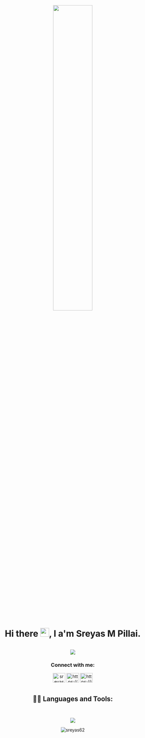 <div align="center"><a href="#"><img width="50%" height="auto" src="https://miro.medium.com/v2/resize:fit:828/1*IRGHmiGsa16stedQvIaZfw.gif"/></a></div>
<h1 align="center">Hi there <img src="https://media.giphy.com/media/hvRJCLFzcasrR4ia7z/giphy.gif" width="28">, I a'm Sreyas M Pillai.<br/><br/>
  <img src="https://readme-typing-svg.demolab.com?font=Fira+Code&weight=500&size=25&duration=2000&multiline=true&pause=1000&color=4BAAC8&center=true&width=450&height=100&lines=Fullstack+Web+Developer;UI/UX Designer;Computer+Science+student(2025);">
</h1>
<h3 align="center">Connect with me:</h3>
<p align="center">
<a href="https://twitter.com/finato_" target="blank"><img align="center" src="https://raw.githubusercontent.com/rahuldkjain/github-profile-readme-generator/master/src/images/icons/Social/twitter.svg" alt="sreyas_murali_" height="30" width="40" /></a>
<a href="https://www.linkedin.com/in/sreyas-m-pillai/" target="blank"><img align="center" src="https://raw.githubusercontent.com/rahuldkjain/github-profile-readme-generator/master/src/images/icons/Social/linked-in-alt.svg" alt="https://www.linkedin.com/in/sreyas-m-pillai/" height="30" width="40" /></a>
<a href="https://instagram.com/__finato___08__?igshid=zddkntzintm=" target="blank"><img align="center" src="https://raw.githubusercontent.com/rahuldkjain/github-profile-readme-generator/master/src/images/icons/Social/instagram.svg" alt="https://instagram.com/__finato___08__?igshid=zddkntzintm=" height="30" width="40" /></a>
</p>
<h1></h1>



<h2 align="center"> 👨‍💻 Languages and Tools:</h2>
<br />
<p align="center">
  <a href="https://skillicons.dev">
    <img src="https://skillicons.dev/icons?i=javascript,react,next,vercel,linux,vscode,html,css,styledcomponents,java,tailwind,bootstrap,python,c,git,github,bash,discord,figma,firebase,mysql,nodejs,ps,powershell,&perline=8" />
  </a>
</p>
<!-- <p>&nbsp;<img align="center" src="https://github-readme-stats.vercel.app/api?username=sreyas62&show_icons=true&locale=en" alt="sreyas62" /></p> -->

<!-- <p><img align="center" src="https://github-readme-streak-stats.herokuapp.com/?user=sreyas62&" alt="sreyas62" /></p> -->
<p align="center"><img  src="https://github-readme-stats.vercel.app/api/top-langs?username=sreyas62&show_icons=true&locale=en&layout=compact" alt="sreyas62" /></p>



